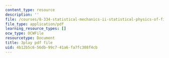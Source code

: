 ```yaml
---
content_type: resource
description: ''
file: /courses/8-334-statistical-mechanics-ii-statistical-physics-of-fields-spring-2014/4b12b5c656db99c741a6fa7fc308f4cb_yBdXS5dXQN4.pdf
file_type: application/pdf
learning_resource_types: []
ocw_type: OCWFile
resourcetype: Document
title: 3play pdf file
uid: 4b12b5c6-56db-99c7-41a6-fa7fc308f4cb
---
```

